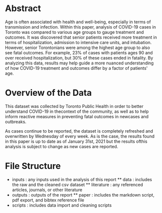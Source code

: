 # Abstract
Age is often associated with health and well-being, especially in terms of transmission and infection. Within this paper, analysis of COVID-19 cases in Toronto was compared to various age groups to gauge treatment and outcomes. It was discovered that senior patients received more treatment in terms of hospitalization, admission to intensive care units, and intubation. However, senior Torontonians were among the highest age group to also see fatal outcomes. For example, 23% of cases with patients ages 90 and over received hospitalization, but 30% of these cases ended in fatality. By analyzing this data, results may help guide a more nuanced understanding of how COVID-19 treatment and outcomes differ by a factor of patients' age.

# Overview of the Data
This dataset was collected by Toronto Public Health in order to better understand COVID-19 in thecontext of the community, as well as to help inform reactive measures in preventing fatal outcomes in newcases and outbreaks.

As cases continue to be reported, the dataset is completely refreshed and overwritten by Wednesday of every week. As is the case, the results found in this paper is up to date as of January 31st, 2021 but the results ofthis analysis is subject to change as new cases are reported.

# File Structure
* inputs : any inputs used in the analysis of this report
** data : includes the raw and the cleaned csv dataset
** literature : any referenced articles, journals, or other literature
* outputs : outputs of the report
** paper : includes the markdown script, pdf export, and bibtex reference file
* scripts : includes data import and cleaning scripts